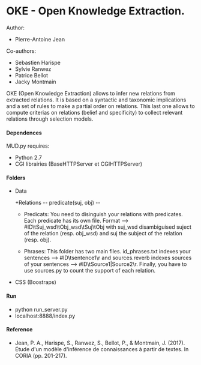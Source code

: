 # OKE - Open Knowledge Extraction.

Author:
 + Pierre-Antoine Jean
 
Co-authors:
 + Sebastien Harispe
 + Sylvie Ranwez
 + Patrice Bellot
 + Jacky Montmain

OKE (Open Knowledge Extraction) allows to infer new relations from extracted relations. It is based on a syntactic and taxonomic implications and a set of rules to make a partial order on relations. This last one allows to compute criterias on relations (belief and specificity) to collect relevant relations through selection models.

#### Dependences ####
MUD.py requires:
 + Python 2.7
 + CGI librairies (BaseHTTPServer et CGIHTTPServer)

#### Folders ####
  + Data
    
    +Relations -- predicate(suj, obj) --
      
      + Predicats: You need to disinguish your relations with predicates. Each predicate has its own file. Format --> #ID\tSuj_wsd\tObj_wsd\tSuj\tObj with suj_wsd disambiguised suject of the relation (resp. obj_wsd) and suj the subject of the relation (resp. obj).
    
    + Phrases: This folder has two main files. id_phrases.txt indexes your sentences --> #ID\tsentence1\r and sources.reverb indexes sources of your sentences --> #ID\tSource1|Source2\r. Finally, you have to use sources.py to count the support of each relation.
  
  + CSS (Boostraps)

#### Run ####
 + python run_server.py
 + localhost:8888/index.py

#### Reference ####
 + Jean, P. A., Harispe, S., Ranwez, S., Bellot, P., & Montmain, J. (2017). Étude d'un modèle d'inférence de connaissances à partir de textes. In CORIA (pp. 201-217).

